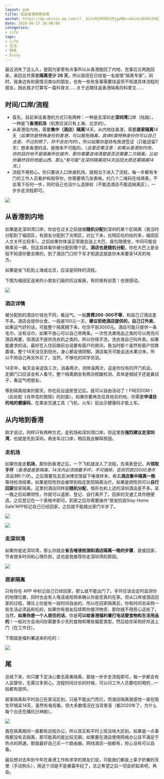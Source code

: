 ```yaml
---
layout: gab
title: 往返香港隔离指南
wechat: https://mp.weixin.qq.com/s?__biz=MjM5ODk1MjgwMQ==&mid=2649120824&idx=1&sn=5502f1c0ce1932bd495288b7c84a930f&chksm=bed02a3689a7a320e0e23fd31d6d615a376ea48233672be86a73b3624fd4ec9697c8abd38f4c&token=2060151571&lang=zh_CN#rd
date: 2020-06-17 20:00:00
categories:
- Life
tags:
- Life
- 生活
- 随笔
- Essay
---
```




最近消失了这么久，是因为家里有点事所以从香港跑回了内地，完事后又再跑回来，来回总共需要**隔离至少 28 天**，所以我现在已经是一名疫情“隔离专家”。同时，我身边有和我情况类似的朋友，也有一些有急事需要往返但不知道具体流程的朋友，因此我才打算写一篇科普文……关于近期往返香港隔离的科普文……

## 时间/口岸/流程

- 首先，目前来往香港的方式只有两种：一种是去深圳走**深圳湾**口岸（陆路），一种是飞**香港机场**（机票应该只有上海、北京的）。
- 从香港往内地，需要**集中（酒店）隔离**14天，从内地往香港，需要**居家隔离**14天（*如果你是特殊身份到香港，可以豁免隔离。具体6类特殊身份你可以自己去查，不过别想了，你不会在内的*）。所以如果你是持有旅游签证（只能逗留7天）想来香港的话，是根本不可能的。（*这里还需注意：如果从香港到内地，你的目的地不是隔离所在城市，那你需要咨询清楚是否还需要二次隔离。比如你最终目的地是山西，那么“有可能”在深圳隔离完14天后回太原还需隔离14天。*）
- 流程不用担心，你只要进入口岸或机场，就相当于进入了流程，每一步都有专门的工作人员看护和指导你，你需要填几张表格，扫几个二维码在线填表，不会落下任何一步，同时自己也没什么选择权（不能选酒店不能选隔离区），一步步走流程即可。

![](https://geekpluxblog.oss-cn-hongkong.aliyuncs.com/quarantine/IMG_3699.jpeg)

## 从香港到内地

如果是走深圳湾口岸，你会在过关之前就被**随机分配**到深圳的某个区隔离（我当时分配到了福田区，有朋友分配到了光明区，对比下来，光明区吃的给的多，福田区人文关怀比较多）。之后如果你体温正常就会送上大巴，座位随便坐，中间可能会换乘另一辆，但这具体看你被分配到哪个区。**酒店也是随机分配**，你在大巴上是全程不知道你要去哪的，到了酒店门口你下车才知道这就是你未来要呆14天的地方。

如果是坐飞机到上海或北京，应该是同样的流程。

下图为福田区送来的小朋友们画的抗议板报，有的很有创意！也很感动。

![](https://geekpluxblog.oss-cn-hongkong.aliyuncs.com/quarantine/IMG_3721.jpeg)

### 酒店详情

被分配到的酒店价钱也不同，看运气。一般**房费200-300不等**，和自己订酒店差不多。酒店会提供伙食，一般是100元一天，**建议拒绝酒店提供的，自己订外卖**。如果运气好的话，可能整个隔离期下来，吃住不到3000元。酒店可能只提供一条毛巾，没有浴巾，如果不放心可以自己带两条。一次性洗漱用品之类的可以用完问酒店再要，但酒店不提供洗衣机之类的，所以你得手洗，洗衣液自己叫外卖。如果能要求的话，最好在入住前跟前台说要有窗户的房间，我当时那个虽然有窗户但靠着墙，整个14天没见到阳光，身心都会很阴郁。酒店每天可能会送水果过来，所以不用自己再另外买了，当然，不够吃的同学另说。

14天中，每天会来送饭三次，消毒两次，测体温两次，这是你仅有的开门机会，走廊门口应该会有人看守。整个隔离期会有两次核酸检测，具体是咽拭子还是鼻拭子，看运气吧朋友。

等到隔离结束的那天，你在前台退房登记后，就可以自由活动了！FREEDOM！（此处配《肖申克的救赎》的封面）。如果你要再去往其他目的地，你需要**申请目的地的健康码**，在乘坐交通工具（飞机、火车）前出示健康码才能上车。

## 从内地到香港

刚才说过，同样只有两种方式，走机场和深圳湾口岸。但这里我**强烈建议走深圳湾**，也就是先到深圳，再坐车过口岸，稍后我会解释原因。

### 走机场

如果你是走**机场**，那你到香港之后，一下飞机就进入了流程，先填表登记，再**领取手环**（*香港是居家隔离，14天内必须佩戴手环，不可摘除，否则罚款25000港币及监禁6个月*）。之后需要先去亚洲博览馆留下唾液样本，再去**酒店集中隔离一晚**等待检测结果，如果是阳性则会被带到指定医院隔离治疗，如果是阴性则可以**自行回家**居家隔离。这里的酒店同样是**随机分配**，情形也和上述的深圳酒店差不多。呆一晚之后如果阴性，你就可以退房、登记、自行离开了。回家的交通工具你随便选，之后登记在一个表格中即可。到家之后你需要操作“居安抗疫Stay Home Safe”APP标记自己已经回家，之后就不能踏出家门半步了。

![](https://geekpluxblog.oss-cn-hongkong.aliyuncs.com/quarantine/IMG_4208.jpeg)

![](https://geekpluxblog.oss-cn-hongkong.aliyuncs.com/quarantine/IMG_4209.jpeg)

### 走深圳湾

如果你是走深圳湾，那么你就会**省去唾液检测和酒店隔离一晚的步骤**，直接回家，节省很多时间和心理负担，这也是我推荐你走深圳湾的原因。

![](https://geekpluxblog.oss-cn-hongkong.aliyuncs.com/quarantine/IMG_4201.jpeg)

### 居家隔离

只有你在 APP 中标记自己已经回家，那么就不能出门了。手环应该会定时监测你的地理位置，同时也会有人电话或视频来确认你是否真的在家。但从口岸或酒店回家的过程，理论上你是有一段时间自由的，所以在回家隔离前，你有时间去采购一些生活必须品和吃的，如果你有朋友后续帮你接济物资，那你就不用担心这些了。当然，**如果你是一个人居住的话**，你是**可以给香港福利署打电话要食物和生活用品的**！一般对方会询问你需要多少天的食物和哪些偏爱类型，然后给你采购好并送上门（在工作日）。

下图就是福利署送来的吃的：

![](https://geekpluxblog.oss-cn-hongkong.aliyuncs.com/quarantine/IMG_4269.jpeg)

## 尾

总结下来，你只要下定决心要去英勇隔离，那就一步步走流程即可，每一步都会有人监督你，无需过多担心。流程时间过长的时候，可以问工作人员要吃的喝的…一般都有提供。

居家隔离和平时自己在家没区别，只是不能出门而已，而酒店隔离就感觉一直在陌生环境呆14天，虽然有电视看，但大多数情况在当背景音（都2020年了，为什么每个台还在播抗日神剧）。

![](https://geekpluxblog.oss-cn-hongkong.aliyuncs.com/quarantine/IMG_3735.jpeg)

我在隔离期间一直都有远程办公，所以其实和平时上班没啥大区别。如果是一点事情都没有去隔离，那可能真的是比较无聊。如果要在酒店使用网络办公且不满足于热点的网速，那就最好自己买一个路由器，网线酒店一般都有，担心没有可以自备。

最后想对去年到今年在香港工作和求学的朋友们说，可能我们都是上辈子折翼的天使（手动狗头），用这个词是不是暴露年纪了，总之希望之后一切会好起来吧，再会。